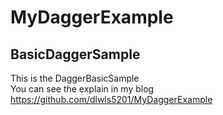 # MyDaggerExample

## BasicDaggerSample

This is the DaggerBasicSample<br>
You can see the explain in my blog<br>
https://github.com/dlwls5201/MyDaggerExample